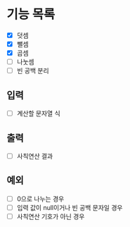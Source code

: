 # 기능 목록
- [x] 덧셈
- [x] 뺄셈
- [x] 곱셈
- [ ] 나눗셈
- [ ] 빈 공백 분리

## 입력
- [ ] 계산할 문자열 식

## 출력
- [ ] 사칙연산 결과

## 예외
- [ ] 0으로 나누는 경우
- [ ] 입력 값이 null이거나 빈 공백 문자일 경우
- [ ] 사칙연산 기호가 아닌 경우
